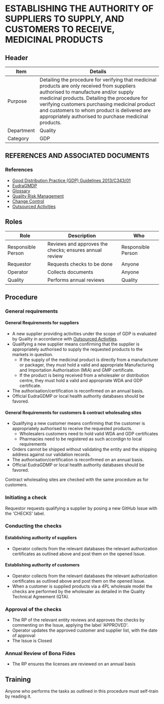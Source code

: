 # ESTABLISHING THE AUTHORITY OF SUPPLIERS TO SUPPLY, AND CUSTOMERS TO RECEIVE, MEDICINAL PRODUCTS

## Header

|Item          |Details  |
|--------------|---------------| 
|Purpose       |Detailing the procedure for verifying that medicinal products are only received from suppliers authorised to manufacture and/or supply medicinal products. Detailing the procedure for verifying customers purchasing medicinal product and customers to whom product is delivered are appropriately authorised to purchase medicinal products. 
|Department    |Quality |   
|Category     |GDP         |


## REFERENCES AND ASSOCIATED DOCUMENTS

### References

* [Good Distribution Practice (GDP) Guidelines 2013/C343/01][GDP Guidelines]
* [EudraGMDP]
* [Glossary][QEAIC]
* [Quality Risk Management][LBHIY]
* [Change Control][UYNEF]
* [Outsourced Activities][HBQIN]

## Roles

Role     |   Description    |   Who
------   |   --------       |  ----
Responsible Person |  Reviews and approves the checks; ensures annual review | Responsible Person
Requestor   | Requests checks to be done | Anyone
Operator | Collects documents | Anyone
Quality | Performs annual reviews | Quality

## Procedure

### General requirements

#### General Requirements for suppliers

* A new supplier providing activities under the scope of GDP is evaluated by Quality in accordance with [Outsourced Activities][HBQIN].
* Qualifying a new supplier means confirming that the supplier is appropriately authorised to supply the requested products to the markets in question.
  * If the supply of the medicinal product is directly from a manufacturer or packager, they must hold a valid and appropriate Manufacturing and Importation Authorisation (MIA) and GMP certificate.
  * If the product is being received from a wholesaler or distribution centre, they must hold a valid and appropriate WDA and GDP certificate.
* The authorisation/certification is reconfirmed on an annual basis.
* Official EudraGDMP or local health authority databases should be favored.

#### General Requirements for customers & contract wholesaling sites

* Qualifying a new customer means confirming that the customer is appropriately authorised to receive the requested products.
  * Wholesalers customers need to hold valid WDA and GDP certificates
  * Pharmacies need to be registered as such accordign to local requirements
* Orders cannot be shipped without validating the entity and the shipping address against our validation records.
* The authorisation/certification is reconfirmed on an annual basis. 
* Official EudraGDMP or local health authority databases should be favored.

Contract wholesaling sites are checked with the same procedure as for customers.

### Initiating a check

Requestor requests qualifying a supplier by posing a new GitHub Issue with the 'CHECKS' label.

### Conducting the checks

#### Establishing authority of suppliers

* Operator collects from the relevant databases the relevant authorization certificates as outlined above and post them on the opened Issue. 

#### Establishing authority of customers 

* Operator collects from the relevant databases the relevant authorization certificates as outlined above and post them on the opened Issue. 
* When a customer is supplied products via a 4PL wholesale model the checks are performed by the wholesaler as detailed in the Quality Technical Agreement (QTA).

### Approval of the checks

* The RP of the relevant entity reviews and approves the checks by commenting on the Issue, applying the label 'APPROVED'.
* Operator updates the approved customer and supplier list, with the date of approval 
* The Issue is Closed

### Annual Review of Bona Fides

* The RP ensures the licenses are reviewed on an annual basis

## Training

Anyone who performs the tasks as outlined in this procedure must self-train by reading it.


[GMP Guidelines]: https://ec.europa.eu/health/documents/eudralex/vol-4_en]
[GDP Guidelines]: https://eur-lex.europa.eu/LexUriServ/LexUriServ.do?uri=OJ:C:2013:343:0001:0014:EN:PDF
[EudraGMDP]: http://eudragmdp.ema.europa.eu
[AMXWS]: /procedures/Procedure_GDP_AMXWS_Management_Procedures.md
[XIDEX]: /procedures/Procedure_GDP_XIDEX_Responsible_Person.md
[BWRPX]: /procedures/Procedure_GDP_BWRPX_Documentation_Control.md
[XCEUG]: /procedures/Procedure_GDP_XCEUG_Deviations.md
[UYNEF]: /procedures/Procedure_GDP_UYNEF_Change_control.md
[OZCFN]: /procedures/Procedure_GDP_OZCFN_Management_review_and_monitoring.md
[LBHIY]: /procedures/Procedure_GDP_LBHIY_Quality_Risk_Management.md
[ZWJPR]: /procedures/Procedure_GDP_ZWJPR_Training.md
[VQICE]: /procedures/Procedure_GDP_VQICE_Receipt_of_medicinal_products.md
[AGTXC]: /procedures/Procedure_GDP_AGTXC_Establishing_the_authority_of_suppliers_to_supply_medicinal_products.md
[ZIWKI]: /procedures/Procedure_GDP_ZIWKI_Customer_complaints.md
[VOZWP]: /procedures/Procedure_GDP_VOZWP_Recall_procedure.md
[HBQIN]: /procedures/Procedure_GDP_HBQIN_Outsourced_activities.md
[GMQHI]: /procedures/Procedure_GDP_GMQHI_Self-inspections.md
[VTOMR]: /procedures/Procedure_GDP_VTOMR_Falsified_Medicinal_Products.md
[BMAXZ]: /procedures/Procedure_GDP_BMAXZ_Medicinal_Product_Returns.md
[YUISV]: /procedures/Procedure_GDP_YUISV_CAPA.md
[QEAIC]: /procedures/Document_QEAIC_Glossary.md
[GGNHM]: /procedures/Procedure_GDP_GGNHM_Reporting_of_Adverse_Events.md
